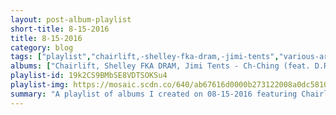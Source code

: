 ```yaml
---
layout: post-album-playlist
short-title: 8-15-2016
title: 8-15-2016
category: blog
tags: ["playlist","chairlift,-shelley-fka-dram,-jimi-tents","various-artists","various-artists","descendents","into-it.-over-it.","stiff-little-fingers","various-artists","nofx"]
albums: ["Chairlift, Shelley FKA DRAM, Jimi Tents - Ch-Ching (feat. D.R.A.M. & Jimi Tents) [Redux]","Various Artists - 5 O'Clock Shadow","Various Artists - Rome","Descendents - Milo Goes to College","Into It. Over It. - Iioi / Koji","Stiff Little Fingers - Now Then","Various Artists - Mr. Hood","NOFX - Pump Up The Valuum"]
playlist-id: 19k2CS9BMbSE8VDTSOKSu4
playlist-img: https://mosaic.scdn.co/640/ab67616d0000b273122008a0dc58104e8c5db8caab67616d0000b2731fe25649a50ccd546132f8f5ab67616d0000b273574860379dd3dd615ec3bb7bab67616d0000b273b0149a93175467dc8c7c83a0
summary: "A playlist of albums I created on 08-15-2016 featuring Chairlift, Shelley FKA DRAM, Jimi Tents, Various Artists, Various Artists, Descendents, Into It. Over It., Stiff Little Fingers, Various Artists, and NOFX."
---
```

